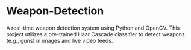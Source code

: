 # Weapon-Detection
A real-time weapon detection system using Python and OpenCV. This project utilizes a pre-trained Haar Cascade classifier to detect weapons (e.g., guns) in images and live video feeds.
